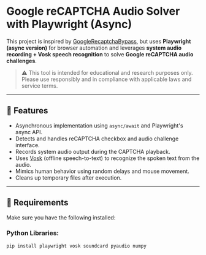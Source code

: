 # Google reCAPTCHA Audio Solver with Playwright (Async)

This project is inspired by [GoogleRecaptchaBypass](https://github.com/sarperavci/GoogleRecaptchaBypass), but uses **Playwright (async version)** for browser automation and leverages **system audio recording + Vosk speech recognition** to solve **Google reCAPTCHA audio challenges**.

> ⚠️ This tool is intended for educational and research purposes only. Please use responsibly and in compliance with applicable laws and service terms.

---

## 🧠 Features

- Asynchronous implementation using `async/await` and Playwright's async API.
- Detects and handles reCAPTCHA checkbox and audio challenge interface.
- Records system audio output during the CAPTCHA playback.
- Uses [Vosk](https://alphacephei.com/vosk/) (offline speech-to-text) to recognize the spoken text from the audio.
- Mimics human behavior using random delays and mouse movement.
- Cleans up temporary files after execution.

---

## 🔧 Requirements

Make sure you have the following installed:

### Python Libraries:
```bash
pip install playwright vosk soundcard pyaudio numpy
